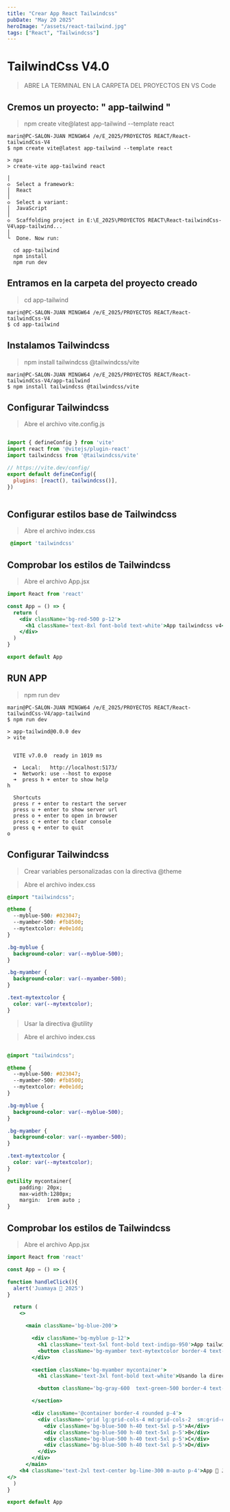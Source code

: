 ```yaml
---
title: "Crear App React Tailwindcss"
pubDate: "May 20 2025"
heroImage: "/assets/react-tailwind.jpg"
tags: ["React", "Tailwindcss"]
---
```



# TailwindCss V4.0
 
>ABRE LA TERMINAL EN LA CARPETA DEL PROYECTOS EN VS Code

## Cremos un proyecto:  " app-tailwind "

>npm create vite@latest app-tailwind --template react

```
marin@PC-SALON-JUAN MINGW64 /e/E_2025/PROYECTOS REACT/React-tailwindCss-V4
$ npm create vite@latest app-tailwind --template react

> npx
> create-vite app-tailwind react

│
◇  Select a framework:
│  React
│
◇  Select a variant:
│  JavaScript
│
◇  Scaffolding project in E:\E_2025\PROYECTOS REACT\React-tailwindCss-V4\app-tailwind...
│
└  Done. Now run:

  cd app-tailwind
  npm install    
  npm run dev
```
## Entramos en la carpeta del proyecto creado
> cd app-tailwind

```
marin@PC-SALON-JUAN MINGW64 /e/E_2025/PROYECTOS REACT/React-tailwindCss-V4
$ cd app-tailwind
```

## Instalamos Tailwindcss
>npm install tailwindcss @tailwindcss/vite

```
marin@PC-SALON-JUAN MINGW64 /e/E_2025/PROYECTOS REACT/React-tailwindCss-V4/app-tailwind
$ npm install tailwindcss @tailwindcss/vite
```

## Configurar Tailwindcss
>Abre el archivo vite.config.js

```js

import { defineConfig } from 'vite'
import react from '@vitejs/plugin-react'
import tailwindcss from '@tailwindcss/vite'

// https://vite.dev/config/
export default defineConfig({
  plugins: [react(), tailwindcss()],
})



```



## Configurar estilos base de Tailwindcss
>Abre el archivo index.css

```css
 @import 'tailwindcss'

```

## Comprobar los estilos de Tailwindcss
>Abre el archivo App.jsx

```jsx
import React from 'react'

const App = () => {
  return (
    <div className='bg-red-500 p-12'>
      <h1 className='text-8xl font-bold text-white'>App tailwindcss v4</h1>
    </div>
  )
}

export default App
```

## RUN APP
>npm run dev

```
marin@PC-SALON-JUAN MINGW64 /e/E_2025/PROYECTOS REACT/React-tailwindCss-V4/app-tailwind
$ npm run dev

> app-tailwind@0.0.0 dev
> vite


  VITE v7.0.0  ready in 1019 ms

  ➜  Local:   http://localhost:5173/
  ➜  Network: use --host to expose
  ➜  press h + enter to show help
h

  Shortcuts
  press r + enter to restart the server
  press u + enter to show server url
  press o + enter to open in browser
  press c + enter to clear console
  press q + enter to quit
o

```


## Configurar  Tailwindcss

>Crear variables personalizadas con la directiva @theme

>Abre el archivo index.css

```css
@import "tailwindcss";

@theme {
  --myblue-500: #023047;
  --myamber-500: #fb8500;
  --mytextcolor: #e0e1dd;
}

.bg-myblue {
  background-color: var(--myblue-500);
}

.bg-myamber {
  background-color: var(--myamber-500);
}

.text-mytextcolor {
  color: var(--mytextcolor);
}

 ```
>Usar la directiva @utility

>Abre el archivo index.css

```css

@import "tailwindcss";

@theme {
  --myblue-500: #023047;
  --myamber-500: #fb8500;
  --mytextcolor: #e0e1dd;
}

.bg-myblue {
  background-color: var(--myblue-500);
}

.bg-myamber {
  background-color: var(--myamber-500);
}

.text-mytextcolor {
  color: var(--mytextcolor);
}

@utility mycontainer{
    padding: 20px;
    max-width:1280px;
    margin:  1rem auto ;
}

```
## Comprobar los estilos de Tailwindcss
>Abre el archivo App.jsx

```jsx
import React from 'react'

const App = () => {

function handleClick(){
  alert('Juamaya 🍺 2025')
}

  return (
    <>

      <main className='bg-blue-200'>

        <div className='bg-myblue p-12'>
          <h1 className='text-5xl font-bold text-indigo-950'>App tailwindcss v4</h1>
          <button className='bg-myamber text-mytextcolor border-4 text-2xl font-bold mt-12 rounded px-4 py-4 cursor-pointer' onClick={handleClick}>Click here!</button>
        </div>

        <section className='bg-myamber mycontainer'>
          <h1 className='text-3xl font-bold text-white'>Usando la directiva @utility</h1>

          <button className='bg-gray-600  text-green-500 border-4 text-2xl font-bold mt-12 rounded px-4 py-4 cursor-pointer' onClick={handleClick}>Button</button>

        </section>

        <div className='@container border-4 rounded p-4'>
          <div className='grid lg:grid-cols-4 md:grid-cols-2  sm:grid-cols-1 gap-4'>
            <div className='bg-blue-500 h-40 text-5xl p-5'>A</div>
            <div className='bg-blue-500 h-40 text-5xl p-5'>B</div>
            <div className='bg-blue-500 h-40 text-5xl p-5'>C</div>
            <div className='bg-blue-500 h-40 text-5xl p-5'>D</div>
          </div>
        </div>
      </main>
    <h4 className='text-2xl text-center bg-lime-300 m-auto p-4'>App 🍺 Juamaya &copy; 2025</h4>
</>
  )
}

export default App
```
